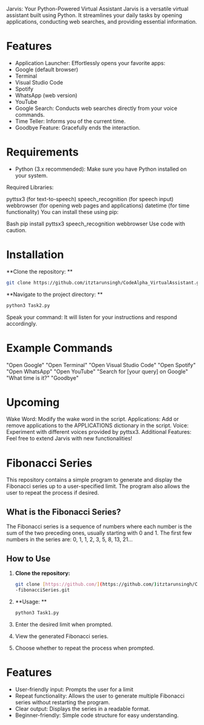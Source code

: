 Jarvis: Your Python-Powered Virtual Assistant
Jarvis is a versatile virtual assistant built using Python. It streamlines your daily tasks by opening applications, conducting web searches, and providing essential information.

# Features
- Application Launcher: Effortlessly opens your favorite apps:
- Google (default browser)
- Terminal
- Visual Studio Code
- Spotify
- WhatsApp (web version)
- YouTube
- Google Search: Conducts web searches directly from your voice commands.
- Time Teller: Informs you of the current time.
- Goodbye Feature: Gracefully ends the interaction.
# Requirements
- Python (3.x recommended): Make sure you have Python installed on your system.

Required Libraries:

pyttsx3 (for text-to-speech)
speech_recognition (for speech input)
webbrowser (for opening web pages and applications)
datetime (for time functionality)
You can install these using pip:

Bash
pip install pyttsx3 speech_recognition webbrowser
Use code with caution.

# Installation
**Clone the repository: **

```Bash
git clone https://github.com/itztarunsingh/CodeAlpha_VirtualAssistant.git
```

**Navigate to the project directory:  **

```Bash
python3 Task2.py
```

Speak your command: It will listen for your instructions and respond accordingly.

# Example Commands
"Open Google"
"Open Terminal"
"Open Visual Studio Code"
"Open Spotify"
"Open WhatsApp"
"Open YouTube"
"Search for [your query] on Google"
"What time is it?"
"Goodbye"

# Upcoming
Wake Word: Modify the wake word in the script.
Applications: Add or remove applications to the APPLICATIONS dictionary in the script.
Voice: Experiment with different voices provided by pyttsx3.
Additional Features: Feel free to extend Jarvis with new functionalities!

# Fibonacci Series

This repository contains a simple program to generate and display the Fibonacci series up to a user-specified limit. The program also allows the user to repeat the process if desired.

## What is the Fibonacci Series?

The Fibonacci series is a sequence of numbers where each number is the sum of the two preceding ones, usually starting with 0 and 1. The first few numbers in the series are: 0, 1, 1, 2, 3, 5, 8, 13, 21...

## How to Use

1. **Clone the repository:**
   ```bash
   git clone [https://github.com/](https://github.com/)itztarunsingh/CodeAlpha
   -fibonacciSeries.git


2. **Usage: **
   ```bash
   python3 Task1.py

4. Enter the desired limit when prompted.

5. View the generated Fibonacci series.

6. Choose whether to repeat the process when prompted.

# Features
- User-friendly input: Prompts the user for a limit
- Repeat functionality: Allows the user to generate multiple Fibonacci series without restarting the program.
- Clear output: Displays the series in a readable format.
- Beginner-friendly: Simple code structure for easy understanding.



